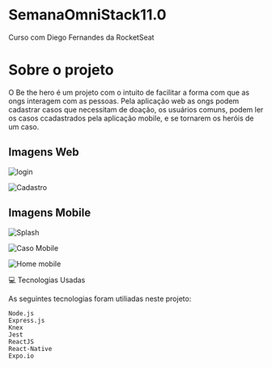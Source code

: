 # SemanaOmniStack11.0
Curso com Diego Fernandes da RocketSeat

# Sobre o projeto

O Be the hero é um projeto com o intuito de facilitar a forma com que as ongs interagem com as pessoas. Pela aplicação web as ongs podem cadastrar casos que necessitam de doação, os usuários comuns, podem ler os casos ccadastrados pela aplicação mobile, e se tornarem os heróis de um caso.

## Imagens Web
 ![login](https://user-images.githubusercontent.com/53453696/87104360-07996900-c22e-11ea-90f5-1895b0410e3f.png)
 
 ![Cadastro](https://user-images.githubusercontent.com/53453696/87107827-2a7c4b00-c237-11ea-85d9-4158269489c5.png)

## Imagens Mobile
![Splash](https://user-images.githubusercontent.com/53453696/87107075-3830d100-c235-11ea-897f-5bb7e4c7633e.jpg)

![Caso Mobile](https://user-images.githubusercontent.com/53453696/87106606-374b6f80-c234-11ea-97cf-7818b0f63938.jpg)

![Home mobile](https://user-images.githubusercontent.com/53453696/87106611-37e40600-c234-11ea-8ba4-ae6e63007c52.jpg)

💻 Tecnologias Usadas

As seguintes tecnologias foram utiliadas neste projeto:

    Node.js
    Express.js
    Knex
    Jest
    ReactJS
    React-Native
    Expo.io
